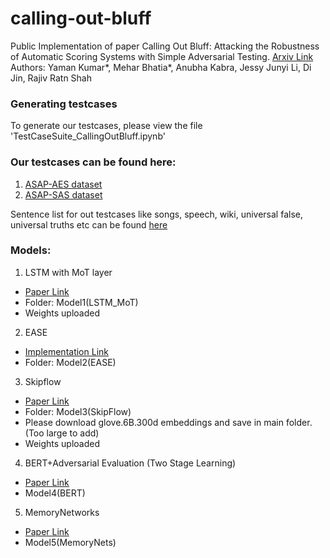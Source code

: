 # calling-out-bluff

Public Implementation of paper Calling Out Bluff: Attacking the Robustness of Automatic Scoring Systems with Simple Adversarial Testing.
[Arxiv Link](http://arxiv.org/abs/2007.06796)
Authors:
Yaman Kumar*, Mehar Bhatia*, Anubha Kabra, Jessy Junyi Li, Di Jin, Rajiv Ratn Shah

### Generating testcases ###
To generate our testcases, please view the file 'TestCaseSuite_CallingOutBluff.ipynb'

### Our testcases can be found here:
1. [ASAP-AES dataset](https://drive.google.com/open?id=1CIEpiDmzLmJ6LMCVSOmCKw_eOg4ocuS4)
2. [ASAP-SAS dataset](https://drive.google.com/drive/folders/1oWP31zo02009skA24nC10tYlCGWqOAOx)

Sentence list for out testcases like songs, speech, wiki, universal false, universal truths etc can be found [here](https://drive.google.com/open?id=1hYQ-GtuQVcMYIeGcvBCTB6wXUHxOC1aY)

### Models: 

1. LSTM with MoT layer 
  * [Paper Link](https://www.aclweb.org/anthology/D16-1193/)
  * Folder: Model1(LSTM_MoT)
  * Weights uploaded


2. EASE
  * [Implementation Link](https://github.com/edx/ease/)
  * Folder: Model2(EASE)

3. Skipflow
  * [Paper Link](https://arxiv.org/abs/1711.04981)
  * Folder: Model3(SkipFlow)
  * Please download glove.6B.300d embeddings and save in main folder. (Too large to add)
  * Weights uploaded

4. BERT+Adversarial Evaluation (Two Stage Learning)
  * [Paper Link](https://arxiv.org/abs/1901.07744)
  * Model4(BERT)

5. MemoryNetworks
  * [Paper Link](https://par.nsf.gov/servlets/purl/10060135)
  * Model5(MemoryNets)
